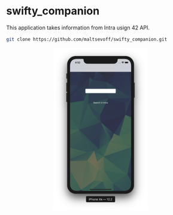 # swifty_companion

This application takes information from Intra usign 42 API.

```bash
git clone https://github.com/maltsevoff/swifty_companion.git
```
<div align="center">
  <img src="https://github.com/maltsevoff/swifty_companion/blob/master/Screenshots/Screen%20Shot%202019-07-29%20at%204.52.47%20PM.png" width="50%"/>
</div>
